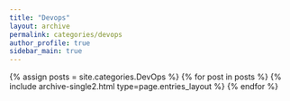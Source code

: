 ```yaml
---
title: "Devops"
layout: archive
permalink: categories/devops
author_profile: true
sidebar_main: true
---
```


{% assign posts = site.categories.DevOps %}
{% for post in posts %} {% include archive-single2.html type=page.entries_layout %} {% endfor %}
